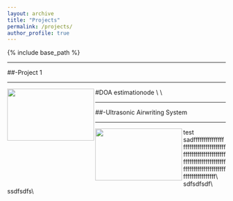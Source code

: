 ```yaml
---
layout: archive
title: "Projects"
permalink: /projects/
author_profile: true
---
```


{% include base_path %}


---

##-Project 1

---
<img align="left" width="200" height="120" src="/images/500x300.png">
#DOA estimationode
\
\

---

##-Ultrasonic Airwriting System

---

<img align="left" width="200" height="120" src="/images/500x300.png">
test sadfffffffffffffffffffffffffffffffffffffffffffffffffffffffffffffffffffffffffffffffffffffffffffffffffffffffffffffffffff\
sdfsdfsdf\
ssdfsdfs\



